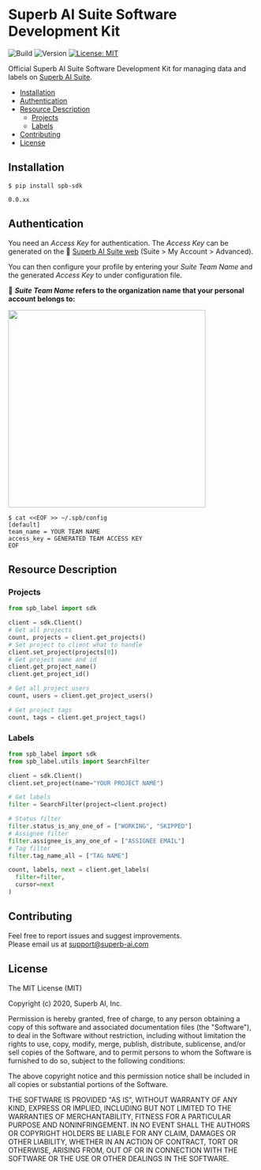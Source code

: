 <!-- <p align="center">
  <a href="http://suite-api.superb-ai.com/" target="blank"><img src="logo/cool-tree.png" width="200" height="200" alt="Cool-Tree Logo" /></a>
</p> -->

# Superb AI Suite Software Development Kit

![Build](https://github.com/Superb-AI-Suite/spb-cli/workflows/Build/badge.svg)
![Version](https://img.shields.io/pypi/v/spb-cli)
[![License: MIT](https://img.shields.io/badge/License-MIT-yellow.svg)](https://opensource.org/licenses/MIT)
<!--![Unit Test](https://github.com/Superb-AI-Suite/cool-tree/workflows/Unit%20Test/badge.svg)-->


Official Superb AI Suite Software Development Kit for managing data and labels on [Superb AI Suite](https://suite.superb-ai.com).

- [Installation](#Installation)
- [Authentication](#Authentication)
- [Resource Description](#Resource-Description)
    - [Projects](#Projects)
    - [Labels](#Labels)
- [Contributing](#Contributing)
- [License](#License)

## Installation

```shell
$ pip install spb-sdk

0.0.xx
``` 

## Authentication

You need an *Access Key* for authentication. The *Access Key* can be generated on the :tada: [Superb AI Suite web](https://suite.superb-ai.com/) (Suite > My Account > Advanced).

You can then configure your profile by entering your *Suite Team Name* and the generated *Access Key* to under configuration file.

:rotating_light: ***Suite Team Name* refers to the organization name that your personal account belongs to:**

<img src="./assets/account-name.png" width="400">

```shell
$ cat <<EOF >> ~/.spb/config
[default]
team_name = YOUR TEAM NAME
access_key = GENERATED TEAM ACCESS KEY
EOF
```

## Resource Description

### Projects

```python
from spb_label import sdk

client = sdk.Client()
# Get all projects
count, projects = client.get_projects()
# Set project to client what to handle
client.set_project(projects[0])
# Get project name and id
client.get_project_name()
client.get_project_id()

# Get all project users
count, users = client.get_project_users()

# Get project tags
count, tags = client.get_project_tags()
```
### Labels
```python
from spb_label import sdk
from spb_label.utils import SearchFilter

client = sdk.Client()
client.set_project(name="YOUR PROJECT NAME")

# Get labels
filter = SearchFilter(project=client.project)

# Status filter
filter.status_is_any_one_of = ["WORKING", "SKIPPED"]
# Assignee filter
filter.assignee_is_any_one_of = ["ASSIGNEE EMAIL"]
# Tag filter
filter.tag_name_all = ["TAG NAME"]

count, labels, next = client.get_labels(
  filter=filter,
  cursor=next
)
```

## Contributing

Feel free to report issues and suggest improvements.  
Please email us at support@superb-ai.com

## License

The MIT License (MIT)

Copyright (c) 2020, Superb AI, Inc.

Permission is hereby granted, free of charge, to any person obtaining a copy of this software and associated documentation files (the "Software"), to deal in the Software without restriction, including without limitation the rights to use, copy, modify, merge, publish, distribute, sublicense, and/or sell copies of the Software, and to permit persons to whom the Software is furnished to do so, subject to the following conditions:

The above copyright notice and this permission notice shall be included in all copies or substantial portions of the Software.

THE SOFTWARE IS PROVIDED "AS IS", WITHOUT WARRANTY OF ANY KIND, EXPRESS OR IMPLIED, INCLUDING BUT NOT LIMITED TO THE WARRANTIES OF MERCHANTABILITY, FITNESS FOR A PARTICULAR PURPOSE AND NONINFRINGEMENT. IN NO EVENT SHALL THE AUTHORS OR COPYRIGHT HOLDERS BE LIABLE FOR ANY CLAIM, DAMAGES OR OTHER LIABILITY, WHETHER IN AN ACTION OF CONTRACT, TORT OR OTHERWISE, ARISING FROM, OUT OF OR IN CONNECTION WITH THE SOFTWARE OR THE USE OR OTHER DEALINGS IN THE SOFTWARE.
